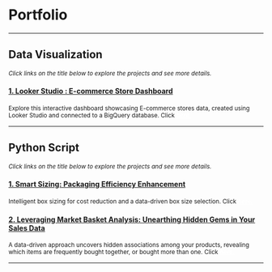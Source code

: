 # Portfolio
---
## Data Visualization
<span style="font-size: smaller;"><i>Click links on the title below to explore the projects and see more details.</i></span>
#### <a href="https://lookerstudio.google.com/reporting/0a73cc2a-443b-4c7d-977c-193bbf1c8ac4" target="_blank">1. Looker Studio : E-commerce Store Dashboard</a>
<span style="font-size: smaller;">Explore this interactive dashboard showcasing E-commerce stores data, created using Looker Studio and connected to a BigQuery database. Click <a href="https://lookerstudio.google.com/reporting/0a73cc2a-443b-4c7d-977c-193bbf1c8ac4" target="_blank" style="color:white; text-decoration:underline; font-weight:bold;"><em>here.</em></a></span>

---
## Python Script
<span style="font-size: smaller;"><i>Click links on the title below to explore the projects and see more details.</i></span>
#### <a href="https://www.kaggle.com/code/anggoletomi/package-box-size-optimization" target="_blank">1. Smart Sizing: Packaging Efficiency Enhancement</a>
<span style="font-size: smaller;">Intelligent box sizing for cost reduction and a data-driven box size selection. Click <a href="https://www.kaggle.com/code/anggoletomi/package-box-size-optimization" target="_blank" style="color:white; text-decoration:underline; font-weight:bold;"><em>here.</em></a></span>

#### <a href="https://www.kaggle.com/code/anggoletomi/unearthing-hidden-gems-in-your-sales-data" target="_blank">2. Leveraging Market Basket Analysis: Unearthing Hidden Gems in Your Sales Data</a>
<span style="font-size: smaller;">A data-driven approach uncovers hidden associations among your products, revealing which items are frequently bought together, or bought more than one. Click <a href="https://www.kaggle.com/code/anggoletomi/unearthing-hidden-gems-in-your-sales-data" target="_blank" style="color:white; text-decoration:underline; font-weight:bold;"><em>here.</em></a></span>



---

